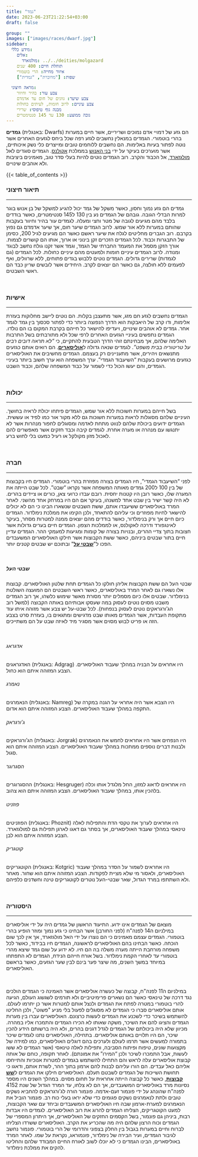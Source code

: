 ```yaml
---
title: "גמד"
date: 2023-06-23T21:22:54+03:00
draft: false

group: ""
images: ["images/races/dwarf.jpg"]
sidebar:
  מידע כללי:
    אלים:
      מולגזארד: ../../deities/molgazard
    תוחלת חיים: 400 שנים
    איזור מחייה: הרי בוטמורי
    שפות: ["מדוברת", "גמדית"]

  מראה חיצוני:
    צבע עור: בהיר וחיוור
    צבע שיער: גוונים של חום עד אדמדם
    צבע עיניים: לרוב חומות, לעיתים כחולות
    מבנה גוף טיפוסי: שרירי
    גובה ממוצע: 130 עד 145 סנטימטרים
---
```


**גמדים** (באנגלית: Dwarfs) הם גזע של דמויי אדם נמוכים ושריריים, אשר חיים במערות בהרי בוטמורי. הגמדים במנאלין נחשבים לגזע רפה שכל ביחס לגזעים האחרים אשר נוטה לפתור בעיות באלימות. הם נחשבים ללוחמים טובים ומייצרים כלי נשק איכותיים, אשר מוערכים בעיקר על ידי [בני האנוש](../../races/human) בממלכת [אקולנס](../../kingdoms/akolance). הגמדים סוגדים לאל [מולגזארד](../../deities/molgazard), אל הכבוד והקרב. רוב הגמדים נוטים להיות בעלי סדר טוב, מאמינים ביציבות ולא אוהבים שינויים.

<!--more-->

{{< table_of_contents >}}

### תיאור חיצוני

---

גמדים הם גזע נמוך וחסון, כאשר משקל של גמד יכול להגיע למשקל של בן אנוש בוגר למרות הבדלי הגובה. גובהם של הגמדים נע בין 130 ל145 סנטימטרים, כאשר בודדים בלבד מהם מגיעים לגובה של מטר וחצי ומעלה. לגמדים עור בהיר וחיוור בעקבות שהותם במערות ללא אור שמש. לרוב הגמדים שיער חום, אך שיער אדמדם גם נפוץ בקרבם. רוב הגברים מחליטים לגלח את שיער ראשם כאשר הם מגיעים לגיל 200, כסימן של התבגרות וכבוד. לכל הגמדים הזכרים זקן בינוני או ארוך, אותו הם קושרים לצמות. אורך הזקן מסמל את המעמד החברתי של הגמד, וגמד אשר זקנו גולח נחשב לבוגד ומנודה. לרוב הגמדים עיניים חומות ולמעטים מהם עיניים כחולות. לכל הגמדים (גם לגמדות) שרירים גדולים. הגמדים נוטים ללבוש בגדים פתוחים, ללא שרוולים, ואף לפעמים ללא חולצה, גם כאשר הם יוצאים לקרב. היחידים אשר לובשים שריון כבד הם ראשי השבטים.

&nbsp;

### אישיות

---

הגמדים נחשבים לגזע חם מזג, אשר מתעצבן בקלות. הם נוטים ליישב מחלוקות בעזרת אלימות, ודו קרב של היאבקות הוא הדרך הנפוצה ביותר כדי לפתור סכסוך בין גמד לגמד אחר. גמדים לא אוהבים שינויים, ויעדיפו להישאר כל חייהם בקרבת המקום בו הם נולדו. הגמדים נתפשים בעיניי הגזעים האחרים לרפי שכל ולא מתורבתים בשל התרבות האלימה שלהם, אך מבחינתם זוהי הדרך הטבעית להתקיים, כי *“לא תראה דובים רבים על טריטוריה בבית משפט”*. לגמדים שנאה גדולה ל[**אוליסארים**](../../races/ulisary). הם רואים אותם כגזעים מתנשאים ויהירים, אשר מתעניינים רק בעצמם. הגמדים מחשיבים את האוליסארים כגזעים מרושעים בעקבות “השיעבוד הגמדי”. ערך המשפחה הוא ערך חשוב ביותר בעיניי הגמדים, והם יעשו הכול כדי לשמור על כבוד המשפחה שלהם, וכבוד השבט.

&nbsp;

### יכולות

---

בשל חייהם במערות חשוכות ללא אור שמש, הגמדים פיתחו יכולת לראיה בחושך. העיניים שלהם מסוגלות לראות במערות חשוכות גם ללא מקור אור כמו לפיד או עששית. הגמדים ידועים ביכולת שלהם לנווט מתחת לאדמה ומסוגלים לחפור מנהרות אשר לא יתנגשו עם מנהרה או מערה אחרת. לגמדים קיבה וכבד חזקים אשר מאפשרים להם לאכול מזון מקולקל או רעיל כמעט בלי לחוש ברע.

&nbsp;

### חברה

---

לפני “השיעבוד הגמדי”, חיו הגמדים בצורה מפוזרת בהרי בוטמורי. הגמדים חיו בקבוצות של בין 100 ל200 גמדים מאותה המשפחה אשר נקראו “שבט”. לכל שבט הייתה את המערה שלו, כאשר רובן היו קטנות יחסית. רובם עבדו כרועי צאן, כורים או ציידים בהרים. לא היה קשר ישיר בין שבט אחד למשנהו, בעיקר אם הם היו במרחק אחד מהשני. לאחר המרד באוליסארים ששיעבדו אותם, ששת השבטים שנשארו הבינו כי הם לא יכולים להישאר לחיות מפוזרים וכי עליהם להתאחד, ולכן הקימו את ממלכת נימלדור. הגמדים כיום חיים אך ורק בנימלדור, כאשר בודדים מהם יוצאים ממנה למטרות מסחר, בעיקר לאינגפורד ודרכה לאקולנס, או לממלכות הצפון. הגמדים חיים בערים גדולות אשר חצובות בתוך צדיי ההרים, ובנויות בצורה של קומות ומגיעות למעמקי ההר. הגמדים עדיין חיים בתור שבטים ביניהם, כאשר ששת הקבוצות אשר חילקו האוליסארים המשעבדים הפכו ל"[**שבטי על**](#שבטי-העל)" ובתוכם יש שבטים קטנים יותר.

&nbsp;

##### שבטי העל

שבטי העל הם ששת הקבוצות אליהן חולקו כל הגמדים תחת שלטון האוליסארים. קבוצות אלו נשארו גם לאחר המרד באוליסארים, כאשר ראשי השבטים הם המועצה השולטת בנימלדור. שבטים אלו כיום מסמלים יותר מסורת מאשר שימוש כלשהו, אך רוב הגמדים משבט מסוים נוטים לעסוק במה שעסקו אבותיהם באותה הקבוצה (למשל רוב הג’ורגראקים נוטים לעסוק בנפחות). לכל שבט-על יש צבע אשר מזוהה איתו עוד מתקופת העבדות, אשר הגמדים מאותו שבט מדגישים ומתגאים בו, בעזרת סרט בצבע הזה או פריט לבוש מסוים אשר מסגיר מיד לאיזה שבט על הם משתייכים.

&nbsp;

###### _אדגראג_

האדגראגים (באנגלית: Adgrag) היו אחראים על הבניה במהלך שעבוד האוליסארים. הצבע המזוהה איתם הוא כחול.

###### _נאמרג_

הנאמרגים (באנגלית: Namreg) היו הצבא אשר היה אחראי על הגנה במקרה של התקפה במהלך שעבוד האוליסארים. הצבע המזוהה איתם הוא אדום.

###### _ג’ורגראק_

הג’ורגראקים (באנגלית: Jorgrak) היו הנפחים אשר היו אחראים לחמש את הנאמרגים ולבנות דברים נוספים ממתכות במהלך שעבוד האוליסארים. הצבע המזוהה איתם הוא סגול.

###### _הסגרוגר_

ההסגרוגרים (באנגלית: Hesgruger) היו אחראים לדאוג למזון, החל מלגדל אותו וכלה בלהכין אותו, במהלך שעבוד האוליסארים. הצבע המזוהה איתם הוא צהוב.

###### _פוזניט_

הפוזניטים (באנגלית: Phoznit) היו אחראים לערוך את טקסי הדת והתפילות לאלה טינאסי במהלך שעבוד האוליסארים, אך בסתר גם דאגו לארגן תפילות גם למולגזארד. הצבע המזוהה איתם הוא לבן.

###### _קוטגריק_

הקוטגריקים (באנגלית: Kotgric) היו אחראים לשמור על הסדר במהלך שעבוד האוליסארים, ולאסור מי שלא מציית לפקודות. הצבע המזוהה איתם הוא שחור. מאחר ולא השתתפו במרד הגדול, שאר שבטי-העל נוטרים לקוטגריקים טינה וחשדנים כלפיהם.

&nbsp;

### היסטוריה

---

מוצאם של הגמדים אינו ידוע. התיעוד הראשון של גמדים היה על ידי אוליסארים במילניום ה14 לפנה"ח (לפני החורבן) אשר הבחינו כי גזע נמוך ומוזר הופיע בהרי בוטמורי. הגמדים עצמם מאמינים כי הם נוצרו על ידי האל מולגזארד, אך אין לכך שום הוכחה. כאשר הבחינו בהם האוליסארים לראשונה, הגמדים חיו בבידוד, כאשר לכל משפחה מורחבת הייתה מערה משלה בה הם חיו. לא ידוע על שום גמד שיצא מהרי בוטמורי עד לאחרי הקמת נימלדור. בשל אורח חייהם הנידח, הגמדים לא התפתחו במיוחד במשך השנים, מה שיצר פער בינם לבין שער הגזעים, כאשר בראשם האוליסארים.

&nbsp;

במילניום ה11 לפנה"ח, קבוצה של כעשרה אוליסארים אשר האמינה כי הגמדים הולכים נגד דרכה של טינאסי כאשר הם נשארים פרימיטיביים ולא תורמים לשגשוג העולם, הגיעה להרי בוטמורי במטרה לפתח את הגמדים ולנצל אותם למטרות אשר כן יתרמו לעולם. אותם אוליסארים סברו כי הגמדים לא מסוגלים לפעול בלי מניע "פשוט", ולכן החליטו להשתמש בשיכר כדי לשכנע את הגמדים לעשות כרצונם. האוליסארים עברו בין מערות הגמדים והציגו להם את השיכר, משקה שאותו לא הכירו הגמדים והתמכרו אליו במהרה. מכיוון שלא היה ביכולתם של הגמדים לגדל דגנים בהרים, ולא היה ברשותם הידע להכין שיכר, הם היו תלויים באותם אוליסארים. בתחילה, האוליסארים נתנו לגמדים שיכר בתמורה למעשים אשר תרמו לעולם ולערכים בהם דוגלים האוליסארים, כמו למידה של מקצועות שונים, טיפוח ופיתוח הסביבה, ותפילות לאלה טינאסי (אשר הגמדים לא ששו לעשות, אבל התמכרו לשיכר ולכן “המירו” את אמונתם). לאחר תקופה, כוחם של אותה קבוצת אוליסארים עלה לראש והם התחילו להשתמש בגמדים למטרות אנוכיות והתייחסו אליהם כאל עבדים. הם הורו עליהם לבנות להם ארמון בתוך ההר, לשרת אותם, ודאגו כי תחושת השייכות של הגמדים לשבטם תעלם. האוליסארים חילקו את הגמדים ל[**שש קבוצות**](#שבטי-העל), כאשר כל קבוצה הייתה אחראית על תחום מסוים. במהלך השנים היו מספר נסיונות מרד באוליסארים המשעבדים, אך הם לא צלחו, עד המרד הגדול של שנת 4152 לפנה"ח שהונהג על ידי פונמור זעם-אדמה. פונמור הורה לג’ורגראקים להחביא נשקים טובים ולתת לנאמרגים נשקים פגומים כדי שלא יראו בעלי כוח רב. פונמור הוביל את הנאמרגים למערת-ארמון שבה חיו האוליסארים המשעבדים וביחד עם שאר הקבוצות, למעט הקוטגריקים, הצליחו הגמדים להרוג את רוב האוליסארים. לגמדים היו אבדות רבות, ביניהן גם פונמור, בשל הקסמים החזקים של האוליסארים, אך היתרון המספרי של הגמדים וכוח הרצון שלהם היה מה שהכריע את הקרב. האוליסארים ששרדו הצליחו לברוח וחיים במערות בגבול בין החלק בצפוני והדרומי של הרי בוטמורי. פונמור נחשב לגיבור הגמדים, ועיר הבירה של נימלדור, פונמוראג, נקראת על שמו. לאחר המרד באוליסארים, הבינו הגמדים כי לא יוכלו לשוב לאורח החיים המבודד שלהם והחליטו להקים את ממלכת נימלדור.
